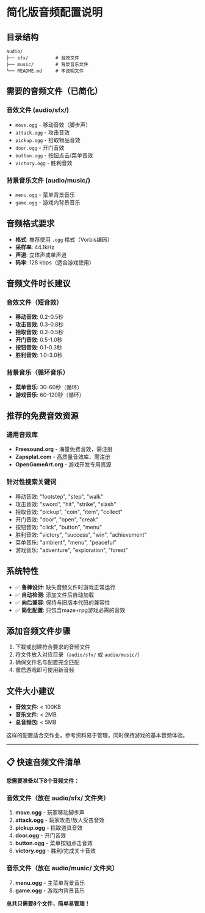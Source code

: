 # 简化版音频配置说明

## 目录结构

```
audio/
├── sfx/          # 音效文件
├── music/        # 背景音乐文件
└── README.md     # 本说明文件
```

## 需要的音频文件（已简化）

### 音效文件 (audio/sfx/)
- `move.ogg` - 移动音效（脚步声）
- `attack.ogg` - 攻击音效
- `pickup.ogg` - 拾取物品音效
- `door.ogg` - 开门音效
- `button.ogg` - 按钮点击/菜单音效
- `victory.ogg` - 胜利音效

### 背景音乐文件 (audio/music/)
- `menu.ogg` - 菜单背景音乐
- `game.ogg` - 游戏内背景音乐

## 音频格式要求

- **格式**: 推荐使用 `.ogg` 格式（Vorbis编码）
- **采样率**: 44.1kHz
- **声道**: 立体声或单声道
- **码率**: 128 kbps（适合游戏使用）

## 音频文件时长建议

### 音效文件（短音效）
- **移动音效**: 0.2-0.5秒
- **攻击音效**: 0.3-0.8秒  
- **拾取音效**: 0.2-0.5秒
- **开门音效**: 0.5-1.0秒
- **按钮音效**: 0.1-0.3秒
- **胜利音效**: 1.0-3.0秒

### 背景音乐（循环音乐）
- **菜单音乐**: 30-60秒（循环）
- **游戏音乐**: 60-120秒（循环）

## 推荐的免费音效资源

### 通用音效库
- **Freesound.org** - 海量免费音效，需注册
- **Zapsplat.com** - 高质量音效库，需注册  
- **OpenGameArt.org** - 游戏开发专用资源

### 针对性搜索关键词
- 移动音效: "footstep", "step", "walk"
- 攻击音效: "sword", "hit", "strike", "slash"
- 拾取音效: "pickup", "coin", "item", "collect"
- 开门音效: "door", "open", "creak"
- 按钮音效: "click", "button", "menu"
- 胜利音效: "victory", "success", "win", "achievement"
- 菜单音乐: "ambient", "menu", "peaceful"
- 游戏音乐: "adventure", "exploration", "forest"

## 系统特性

- ✅ **鲁棒设计**: 缺失音频文件时游戏正常运行
- ✅ **自动检测**: 添加文件后自动加载
- ✅ **向后兼容**: 保持与旧版本代码的兼容性
- ✅ **简化配置**: 只包含maze+rpg游戏必需的音效

## 添加音频文件步骤

1. 下载或创建符合要求的音频文件
2. 将文件放入对应目录（`audio/sfx/` 或 `audio/music/`）
3. 确保文件名与配置完全匹配
4. 重启游戏即可使用新音频

## 文件大小建议

- **音效文件**: < 100KB
- **音乐文件**: < 2MB
- **总音频包**: < 5MB

这样的配置适合交作业，参考资料易于管理，同时保持游戏的基本音频体验。

---

## 📋 快速音频文件清单

**您需要准备以下8个音频文件：**

### 音效文件（放在 audio/sfx/ 文件夹）
1. **move.ogg** - 玩家移动脚步声
2. **attack.ogg** - 玩家攻击/敌人受击音效  
3. **pickup.ogg** - 拾取道具音效
4. **door.ogg** - 开门音效
5. **button.ogg** - 菜单按钮点击音效
6. **victory.ogg** - 胜利/完成关卡音效

### 音乐文件（放在 audio/music/ 文件夹）
7. **menu.ogg** - 主菜单背景音乐
8. **game.ogg** - 游戏内背景音乐

**总共只需要8个文件，简单易管理！** 